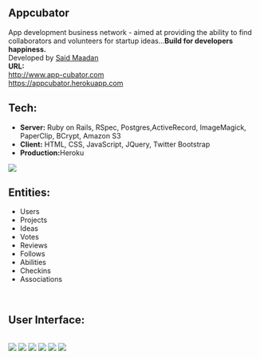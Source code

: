 <h2>Appcubator</h2>

App development business network - aimed at providing the ability to find collaborators and volunteers for startup ideas...<b>Build for developers happiness.</b><br>Developed by <a href="http://maadan.me" target="_blank">Said Maadan</a><br>
<b>URL:</b><br>
http://www.app-cubator.com <br>
https://appcubator.herokuapp.com
<br>
<h2>Tech:</h2>
<ul>
	<li><b>Server:</b> Ruby on Rails, RSpec, Postgres,ActiveRecord, ImageMagick, PaperClip, BCrypt, Amazon S3</li>
	<li><b>Client:</b> HTML, CSS, JavaScript, JQuery, Twitter Bootstrap</li>
	<li><b>Production:</b>Heroku</li>
</ul>
<img src="http://s3-us-west-2.amazonaws.com/saidmfola/projects/screenshots/000/000/app/tech.png">

<h2>Entities:</h2>
<ul>
	<li>Users</li>
	<li>Projects</li>
	<li>Ideas</li>
	<li>Votes</li>
	<li>Reviews</li>
	<li>Follows</li>
	<li>Abilities</li>
	<li>Checkins</li>
	<li>Associations</li>
	
</ul><br>
<h2>User Interface:</h2><br>
<img src="http://s3-us-west-2.amazonaws.com/saidmfola/projects/screenshots/000/000/app/Appcubator.png">


<img src="http://s3-us-west-2.amazonaws.com/saidmfola/projects/screenshots/000/000/app/app1.png">


<img src="http://s3-us-west-2.amazonaws.com/saidmfola/projects/screenshots/000/000/app/app2.png">

<img src="http://s3-us-west-2.amazonaws.com/saidmfola/projects/screenshots/000/000/app/app3.png">


<img src="http://s3-us-west-2.amazonaws.com/saidmfola/projects/screenshots/000/000/app/app4.png">


<img src="http://s3-us-west-2.amazonaws.com/saidmfola/projects/screenshots/000/000/app/app5.png">


